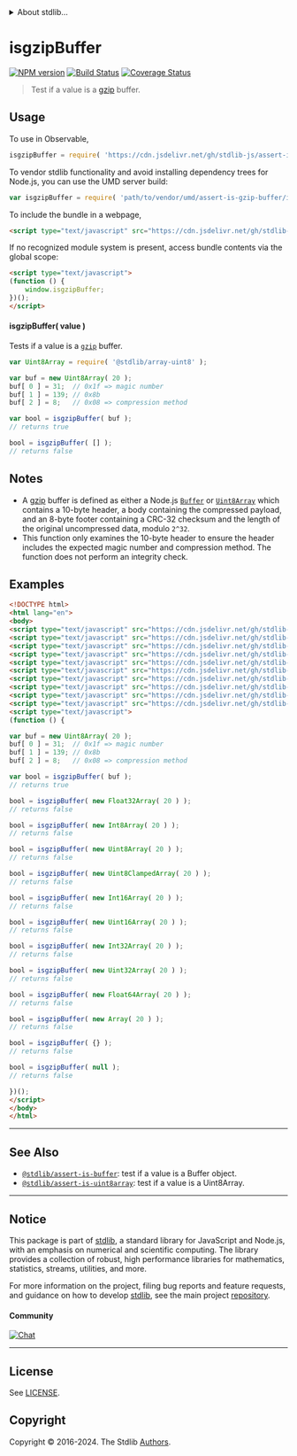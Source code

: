 <!--

@license Apache-2.0

Copyright (c) 2020 The Stdlib Authors.

Licensed under the Apache License, Version 2.0 (the "License");
you may not use this file except in compliance with the License.
You may obtain a copy of the License at

   http://www.apache.org/licenses/LICENSE-2.0

Unless required by applicable law or agreed to in writing, software
distributed under the License is distributed on an "AS IS" BASIS,
WITHOUT WARRANTIES OR CONDITIONS OF ANY KIND, either express or implied.
See the License for the specific language governing permissions and
limitations under the License.

-->


<details>
  <summary>
    About stdlib...
  </summary>
  <p>We believe in a future in which the web is a preferred environment for numerical computation. To help realize this future, we've built stdlib. stdlib is a standard library, with an emphasis on numerical and scientific computation, written in JavaScript (and C) for execution in browsers and in Node.js.</p>
  <p>The library is fully decomposable, being architected in such a way that you can swap out and mix and match APIs and functionality to cater to your exact preferences and use cases.</p>
  <p>When you use stdlib, you can be absolutely certain that you are using the most thorough, rigorous, well-written, studied, documented, tested, measured, and high-quality code out there.</p>
  <p>To join us in bringing numerical computing to the web, get started by checking us out on <a href="https://github.com/stdlib-js/stdlib">GitHub</a>, and please consider <a href="https://opencollective.com/stdlib">financially supporting stdlib</a>. We greatly appreciate your continued support!</p>
</details>

# isgzipBuffer

[![NPM version][npm-image]][npm-url] [![Build Status][test-image]][test-url] [![Coverage Status][coverage-image]][coverage-url] <!-- [![dependencies][dependencies-image]][dependencies-url] -->

> Test if a value is a [gzip][gzip-rfc-1952] buffer.



<section class="usage">

## Usage

To use in Observable,

```javascript
isgzipBuffer = require( 'https://cdn.jsdelivr.net/gh/stdlib-js/assert-is-gzip-buffer@umd/browser.js' )
```

To vendor stdlib functionality and avoid installing dependency trees for Node.js, you can use the UMD server build:

```javascript
var isgzipBuffer = require( 'path/to/vendor/umd/assert-is-gzip-buffer/index.js' )
```

To include the bundle in a webpage,

```html
<script type="text/javascript" src="https://cdn.jsdelivr.net/gh/stdlib-js/assert-is-gzip-buffer@umd/browser.js"></script>
```

If no recognized module system is present, access bundle contents via the global scope:

```html
<script type="text/javascript">
(function () {
    window.isgzipBuffer;
})();
</script>
```

#### isgzipBuffer( value )

Tests if a value is a [`gzip`][gzip-rfc-1952] buffer.

```javascript
var Uint8Array = require( '@stdlib/array-uint8' );

var buf = new Uint8Array( 20 );
buf[ 0 ] = 31;  // 0x1f => magic number
buf[ 1 ] = 139; // 0x8b
buf[ 2 ] = 8;   // 0x08 => compression method

var bool = isgzipBuffer( buf );
// returns true

bool = isgzipBuffer( [] );
// returns false
```

</section>

<!-- /.usage -->

<section class="notes">

## Notes

-   A [gzip][gzip-rfc-1952] buffer is defined as either a Node.js [`Buffer`][@stdlib/buffer/ctor] or [`Uint8Array`][@stdlib/array/uint8] which contains a 10-byte header, a body containing the compressed payload, and an 8-byte footer containing a CRC-32 checksum and the length of the original uncompressed data, modulo `2^32`.
-   This function only examines the 10-byte header to ensure the header includes the expected magic number and compression method. The function does not perform an integrity check.

</section>

<!-- /.notes -->

<section class="examples">

## Examples

<!-- eslint no-undef: "error" -->

```html
<!DOCTYPE html>
<html lang="en">
<body>
<script type="text/javascript" src="https://cdn.jsdelivr.net/gh/stdlib-js/array-float32@umd/browser.js"></script>
<script type="text/javascript" src="https://cdn.jsdelivr.net/gh/stdlib-js/array-float64@umd/browser.js"></script>
<script type="text/javascript" src="https://cdn.jsdelivr.net/gh/stdlib-js/array-int8@umd/browser.js"></script>
<script type="text/javascript" src="https://cdn.jsdelivr.net/gh/stdlib-js/array-int16@umd/browser.js"></script>
<script type="text/javascript" src="https://cdn.jsdelivr.net/gh/stdlib-js/array-int32@umd/browser.js"></script>
<script type="text/javascript" src="https://cdn.jsdelivr.net/gh/stdlib-js/array-uint8@umd/browser.js"></script>
<script type="text/javascript" src="https://cdn.jsdelivr.net/gh/stdlib-js/array-uint8c@umd/browser.js"></script>
<script type="text/javascript" src="https://cdn.jsdelivr.net/gh/stdlib-js/array-uint16@umd/browser.js"></script>
<script type="text/javascript" src="https://cdn.jsdelivr.net/gh/stdlib-js/array-uint32@umd/browser.js"></script>
<script type="text/javascript" src="https://cdn.jsdelivr.net/gh/stdlib-js/assert-is-gzip-buffer@umd/browser.js"></script>
<script type="text/javascript">
(function () {

var buf = new Uint8Array( 20 );
buf[ 0 ] = 31;  // 0x1f => magic number
buf[ 1 ] = 139; // 0x8b
buf[ 2 ] = 8;   // 0x08 => compression method

var bool = isgzipBuffer( buf );
// returns true

bool = isgzipBuffer( new Float32Array( 20 ) );
// returns false

bool = isgzipBuffer( new Int8Array( 20 ) );
// returns false

bool = isgzipBuffer( new Uint8Array( 20 ) );
// returns false

bool = isgzipBuffer( new Uint8ClampedArray( 20 ) );
// returns false

bool = isgzipBuffer( new Int16Array( 20 ) );
// returns false

bool = isgzipBuffer( new Uint16Array( 20 ) );
// returns false

bool = isgzipBuffer( new Int32Array( 20 ) );
// returns false

bool = isgzipBuffer( new Uint32Array( 20 ) );
// returns false

bool = isgzipBuffer( new Float64Array( 20 ) );
// returns false

bool = isgzipBuffer( new Array( 20 ) );
// returns false

bool = isgzipBuffer( {} );
// returns false

bool = isgzipBuffer( null );
// returns false

})();
</script>
</body>
</html>
```

</section>

<!-- /.examples -->

<!-- Section for related `stdlib` packages. Do not manually edit this section, as it is automatically populated. -->

<section class="related">

* * *

## See Also

-   <span class="package-name">[`@stdlib/assert-is-buffer`][@stdlib/assert/is-buffer]</span><span class="delimiter">: </span><span class="description">test if a value is a Buffer object.</span>
-   <span class="package-name">[`@stdlib/assert-is-uint8array`][@stdlib/assert/is-uint8array]</span><span class="delimiter">: </span><span class="description">test if a value is a Uint8Array.</span>

</section>

<!-- /.related -->

<!-- Section for all links. Make sure to keep an empty line after the `section` element and another before the `/section` close. -->


<section class="main-repo" >

* * *

## Notice

This package is part of [stdlib][stdlib], a standard library for JavaScript and Node.js, with an emphasis on numerical and scientific computing. The library provides a collection of robust, high performance libraries for mathematics, statistics, streams, utilities, and more.

For more information on the project, filing bug reports and feature requests, and guidance on how to develop [stdlib][stdlib], see the main project [repository][stdlib].

#### Community

[![Chat][chat-image]][chat-url]

---

## License

See [LICENSE][stdlib-license].


## Copyright

Copyright &copy; 2016-2024. The Stdlib [Authors][stdlib-authors].

</section>

<!-- /.stdlib -->

<!-- Section for all links. Make sure to keep an empty line after the `section` element and another before the `/section` close. -->

<section class="links">

[npm-image]: http://img.shields.io/npm/v/@stdlib/assert-is-gzip-buffer.svg
[npm-url]: https://npmjs.org/package/@stdlib/assert-is-gzip-buffer

[test-image]: https://github.com/stdlib-js/assert-is-gzip-buffer/actions/workflows/test.yml/badge.svg?branch=v0.2.0
[test-url]: https://github.com/stdlib-js/assert-is-gzip-buffer/actions/workflows/test.yml?query=branch:v0.2.0

[coverage-image]: https://img.shields.io/codecov/c/github/stdlib-js/assert-is-gzip-buffer/main.svg
[coverage-url]: https://codecov.io/github/stdlib-js/assert-is-gzip-buffer?branch=main

<!--

[dependencies-image]: https://img.shields.io/david/stdlib-js/assert-is-gzip-buffer.svg
[dependencies-url]: https://david-dm.org/stdlib-js/assert-is-gzip-buffer/main

-->

[chat-image]: https://img.shields.io/gitter/room/stdlib-js/stdlib.svg
[chat-url]: https://app.gitter.im/#/room/#stdlib-js_stdlib:gitter.im

[stdlib]: https://github.com/stdlib-js/stdlib

[stdlib-authors]: https://github.com/stdlib-js/stdlib/graphs/contributors

[umd]: https://github.com/umdjs/umd
[es-module]: https://developer.mozilla.org/en-US/docs/Web/JavaScript/Guide/Modules

[deno-url]: https://github.com/stdlib-js/assert-is-gzip-buffer/tree/deno
[deno-readme]: https://github.com/stdlib-js/assert-is-gzip-buffer/blob/deno/README.md
[umd-url]: https://github.com/stdlib-js/assert-is-gzip-buffer/tree/umd
[umd-readme]: https://github.com/stdlib-js/assert-is-gzip-buffer/blob/umd/README.md
[esm-url]: https://github.com/stdlib-js/assert-is-gzip-buffer/tree/esm
[esm-readme]: https://github.com/stdlib-js/assert-is-gzip-buffer/blob/esm/README.md
[branches-url]: https://github.com/stdlib-js/assert-is-gzip-buffer/blob/main/branches.md

[stdlib-license]: https://raw.githubusercontent.com/stdlib-js/assert-is-gzip-buffer/main/LICENSE

[gzip-rfc-1952]: https://tools.ietf.org/html/rfc1952

[@stdlib/buffer/ctor]: https://github.com/stdlib-js/buffer-ctor/tree/umd

[@stdlib/array/uint8]: https://github.com/stdlib-js/array-uint8/tree/umd

<!-- <related-links> -->

[@stdlib/assert/is-buffer]: https://github.com/stdlib-js/assert-is-buffer/tree/umd

[@stdlib/assert/is-uint8array]: https://github.com/stdlib-js/assert-is-uint8array/tree/umd

<!-- </related-links> -->

</section>

<!-- /.links -->
